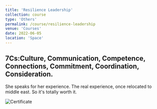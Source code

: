 ```yaml
---
title: 'Resilience Leadership'
collection: course
type: 'Others'
permalink: /course/resilience-leadership
venue: 'Courses'
date: 2022-06-05
location: 'Space'
---
```


## 7Cs:Culture, Communication, Competence, Connections, Commitment, Coordination, Consideration.

She speaks for her experience. The real experience, once relocated to middle east. So it's totally worth it.

![Certificate](https://udemy-certificate.s3.amazonaws.com/image/UC-a1c5f89a-0125-42f9-af4d-723ad258196b.jpg?v=1651881578000)
